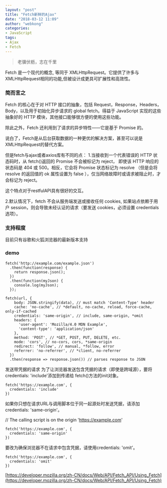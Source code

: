```yaml
---
layout: "post"
title: "Fetch新鲜的Ajax"
date: "2018-03-12 11:09"
author: "webkong"
categories:
- JavaScript
tags:
- Ajax
- Fetch
---
```


> 老骥伏枥，志在千里

Fetch 是一个现代的概念, 等同于 XMLHttpRequest。它提供了许多与XMLHttpRequest相同的功能,但被设计成更具可扩展性和高效性。

<!-- more -->
### 简而言之

Fetch 的核心在于对 HTTP 接口的抽象，包括 Request，Response，Headers，Body，以及用于初始化异步请求的 global fetch。得益于 JavaScript 实现的这些抽象好的 HTTP 模块，其他接口能够很方便的使用这些功能。

除此之外，Fetch 还利用到了请求的异步特性——它是基于 Promise 的。

说白了，Fetch是从后台获取数据的一种更优的解决方案，甚至可以说是XMLHttpRequest的替代方案。

但是fetch与ajax或者axios库有不同的点：
1.当接收到一个代表错误的 HTTP 状态码时，从 fetch()返回的 Promise 不会被标记为 reject， 即使该 HTTP 响应的状态码是 404 或 500。相反，它会将 Promise 状态标记为 resolve （但是会将 resolve 的返回值的 ok 属性设置为 false ），仅当网络故障时或请求被阻止时，才会标记为 reject。

这个特点对于restfulAPI具有很好的交互。

2.默认情况下，fetch 不会从服务端发送或接收任何 cookies, 如果站点依赖于用户 session，则会导致未经认证的请求（要发送 cookies，必须设置 credentials 选项）。


### 支持程度

目前只有谷歌和火狐浏览器的最新版本支持

### demo

```
fetch('http://example.com/example.json')
  .then(function(response) {
    return response.json();
  })
  .then(function(myJson) {
    console.log(myJson);
  });
```

```
fetch(url, {
    body: JSON.stringify(data), // must match 'Content-Type' header
    cache: 'no-cache', // *default, no-cache, reload, force-cache, only-if-cached
    credentials: 'same-origin', // include, same-origin, *omit
    headers: {
      'user-agent': 'Mozilla/4.0 MDN Example',
      'content-type': 'application/json'
    },
    method: 'POST', // *GET, POST, PUT, DELETE, etc.
    mode: 'cors', // no-cors, cors, *same-origin
    redirect: 'follow', // manual, *follow, error
    referrer: 'no-referrer', // *client, no-referrer
  })
  .then(response => response.json()) // parses response to JSON
```


发送带凭据的请求
为了让浏览器发送包含凭据的请求（即使是跨域源），要将credentials: 'include'添加到传递给 fetch()方法的init对象。
```
fetch('https://example.com', {
  credentials: 'include'  
})
```
如果你只想在请求URL与调用脚本位于同一起源处时发送凭据，请添加credentials: 'same-origin'。

// The calling script is on the origin 'https://example.com'
```
fetch('https://example.com', {
  credentials: 'same-origin'  
})
```
要改为确保浏览器不在请求中包含凭据，请使用credentials: 'omit'。
```
fetch('https://example.com', {
  credentials: 'omit'  
})
```


[https://developer.mozilla.org/zh-CN/docs/Web/API/Fetch_API/Using_Fetch](https://developer.mozilla.org/zh-CN/docs/Web/API/Fetch_API/Using_Fetch)
